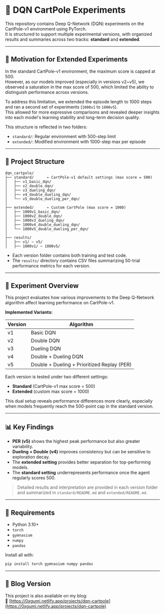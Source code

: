 # 🧠 DQN CartPole Experiments

This repository contains Deep Q-Network (DQN) experiments on the CartPole-v1 environment using PyTorch.  
It is structured to support multiple experimental versions, with organized results and summaries across two tracks: **standard** and **extended**.

---

## 🧪 Motivation for Extended Experiments

In the standard CartPole-v1 environment, the maximum score is capped at 500.  
However, as our models improved (especially in versions v2~v5), we observed a saturation in the max score of 500, which limited the ability to distinguish performance across versions.

To address this limitation, we extended the episode length to 1000 steps and ran a second set of experiments (`1000v1` to `1000v5`).  
This allowed for more expressive comparisons and revealed deeper insights into each model's learning stability and long-term decision quality.

This structure is reflected in two folders:
- `standard/`: Regular environment with 500-step limit
- `extended/`: Modified environment with 1000-step max per episode

---

## 📁 Project Structure
```
dqn_cartpole/
├── standard/      ← CartPole-v1 default settings (max score = 500)
│   ├── v1_basic_dqn/
│   ├── v2_double_dqn/
│   ├── v3_dueling_dqn/
│   ├── v4_double_dueling_dqn/
│   └── v5_double_dueling_per_dqn/
│
├── extended/      ← Custom CartPole (max score = 1000)
│   ├── 1000v1_basic_dqn/
│   ├── 1000v2_double_dqn/
│   ├── 1000v3_dueling_dqn/
│   ├── 1000v4_double_dueling_dqn/
│   └── 1000v5_double_dueling_per_dqn/
│
├── results/
│   ├── v1/ ~ v5/
│   ├── 1000v1/ ~ 1000v5/
```

- Each version folder contains both training and test code.
- The `results/` directory contains CSV files summarizing 50-trial performance metrics for each version.

---

## 🧪 Experiment Overview

This project evaluates how various improvements to the Deep Q-Network algorithm affect learning performance on CartPole-v1.

**Implemented Variants:**

| Version | Algorithm                                |
|---------|-------------------------------------------|
| v1      | Basic DQN                                 |
| v2      | Double DQN                                |
| v3      | Dueling DQN                               |
| v4      | Double + Dueling DQN                      |
| v5      | Double + Dueling + Prioritized Replay (PER) |

Each version is tested under two different settings:

- **Standard** (CartPole-v1 max score = 500)
- **Extended** (custom max score = 1000)

This dual setup reveals performance differences more clearly, especially when models frequently reach the 500-point cap in the standard version.

---

## 📊 Key Findings

- **PER (v5)** shows the highest peak performance but also greater variability.
- **Dueling + Double (v4)** improves consistency but can be sensitive to exploration decay.
- The **extended setting** provides better separation for top-performing models.
- The **standard setting** underrepresents performance once the agent regularly scores 500.

> Detailed results and interpretation are provided in each version folder and summarized in `standard/README.md` and `extended/README.md`.

---

## 🔧 Requirements

- Python 3.10+
- `torch`
- `gymnasium`
- `numpy`
- `pandas`

Install all with:

```bash
pip install torch gymnasium numpy pandas
```
---

## 📌 Blog Version  
This project is also available on my blog:  
🔗 [https://0xgumi.netlify.app/projects/dqn-cartpole](https://0xgumi.netlify.app/projects/dqn-cartpole)
